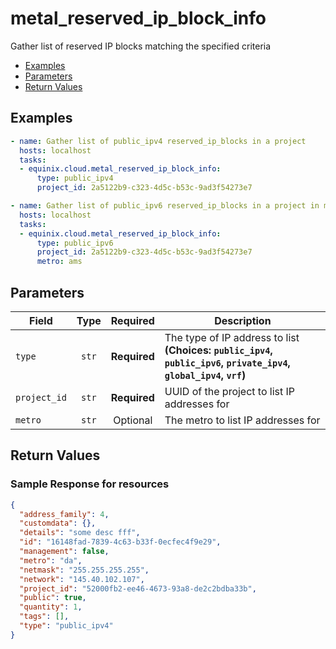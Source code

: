 # metal_reserved_ip_block_info

Gather list of reserved IP blocks matching the specified criteria


- [Examples](#examples)
- [Parameters](#parameters)
- [Return Values](#return-values)

## Examples

```yaml
- name: Gather list of public_ipv4 reserved_ip_blocks in a project
  hosts: localhost
  tasks:
  - equinix.cloud.metal_reserved_ip_block_info:
      type: public_ipv4
      project_id: 2a5122b9-c323-4d5c-b53c-9ad3f54273e7

```

```yaml
- name: Gather list of public_ipv6 reserved_ip_blocks in a project in metro ams
  hosts: localhost
  tasks:
  - equinix.cloud.metal_reserved_ip_block_info:
      type: public_ipv6
      project_id: 2a5122b9-c323-4d5c-b53c-9ad3f54273e7
      metro: ams

```










## Parameters

| Field     | Type | Required | Description                                                                  |
|-----------|------|----------|------------------------------------------------------------------------------|
| `type` | <center>`str`</center> | <center>**Required**</center> | The type of IP address to list  **(Choices: `public_ipv4`, `public_ipv6`, `private_ipv4`, `global_ipv4`, `vrf`)** |
| `project_id` | <center>`str`</center> | <center>**Required**</center> | UUID of the project to list IP addresses for   |
| `metro` | <center>`str`</center> | <center>Optional</center> | The metro to list IP addresses for   |






## Return Values



### Sample Response for resources
```json
{
  "address_family": 4,
  "customdata": {},
  "details": "some desc fff",
  "id": "16148fad-7839-4c63-b33f-0ecfec4f9e29",
  "management": false,
  "metro": "da",
  "netmask": "255.255.255.255",
  "network": "145.40.102.107",
  "project_id": "52000fb2-ee46-4673-93a8-de2c2bdba33b",
  "public": true,
  "quantity": 1,
  "tags": [],
  "type": "public_ipv4"
}
```


